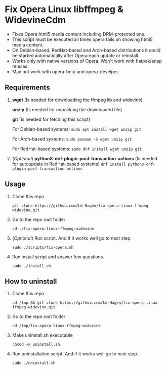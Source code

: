 # Fix Opera Linux libffmpeg & WidevineCdm

* Fixes Opera html5 media content including DRM-protected one.
* This script must be executed all times opera fails on showing html5 media content.
* On Debian-based, RedHat-based and Arch-based distributions it could be started automatically after Opera each update or reinstall.
* Works only with native versions of Opera. Won't work with flatpak/snap releses.
* May not work with opera-beta and opera-develper.

## Requirements

1. **wget** (Is needed for downloading the ffmpeg lib and widevine)

   **unzip** (Is needed for unpacking the downloaded file)

   **git** (Is needed for fetching this script)

	For Debian-based systems: `sudo apt install wget unzip git`

	For Arch-based systems: `sudo pacman -S wget unzip git`

	For RedHat-based systems: `sudo dnf install wget unzip git`
	
2. (*Optional*) **python3-dnf-plugin-post-transaction-actions** (Is needed for autoupdate in RedHat-based systems)
	`dnf install python3-dnf-plugin-post-transaction-actions`

## Usage

1. Clone this repo

    `git clone https://github.com/Ld-Hagen/fix-opera-linux-ffmpeg-widevine.git`

2. Go to the repo root folder

    `cd ./fix-opera-linux-ffmpeg-widevine`

3. (*Optional*) Run script. And if it works well go to next step.

    `sudo ./scripts/fix-opera.sh`

4. Run install script and answer few questions.

    `sudo ./install.sh`

## How to uninstall

1. Clone this repo

    `cd /tmp && git clone https://github.com/Ld-Hagen/fix-opera-linux-ffmpeg-widevine.git`

2. Go to the repo root folder

    `cd /tmp/fix-opera-linux-ffmpeg-widevine`

3. Make uninstall.sh executable

   `chmod +x uninstall.sh`

5. Run uninstallation script. And if it works well go to next step.

    `sudo ./uninstall.sh`
